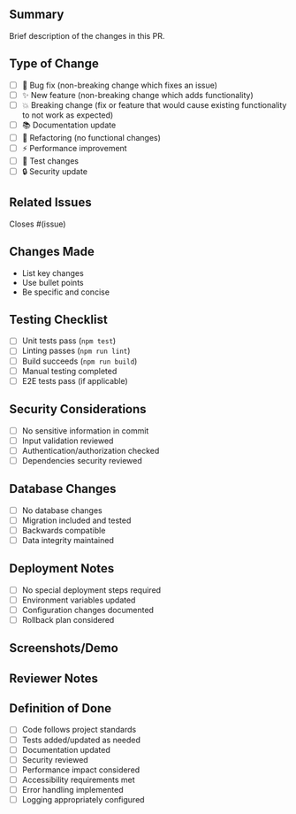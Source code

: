 ## Summary

Brief description of the changes in this PR.

## Type of Change

- [ ] 🐛 Bug fix (non-breaking change which fixes an issue)
- [ ] ✨ New feature (non-breaking change which adds functionality)
- [ ] 💥 Breaking change (fix or feature that would cause existing functionality to not work as expected)
- [ ] 📚 Documentation update
- [ ] 🔧 Refactoring (no functional changes)
- [ ] ⚡ Performance improvement
- [ ] 🧪 Test changes
- [ ] 🔒 Security update

## Related Issues

Closes #(issue)

## Changes Made

- List key changes
- Use bullet points
- Be specific and concise

## Testing Checklist

- [ ] Unit tests pass (`npm test`)
- [ ] Linting passes (`npm run lint`)
- [ ] Build succeeds (`npm run build`)
- [ ] Manual testing completed
- [ ] E2E tests pass (if applicable)

## Security Considerations

- [ ] No sensitive information in commit
- [ ] Input validation reviewed
- [ ] Authentication/authorization checked
- [ ] Dependencies security reviewed

## Database Changes

- [ ] No database changes
- [ ] Migration included and tested
- [ ] Backwards compatible
- [ ] Data integrity maintained

## Deployment Notes

- [ ] No special deployment steps required
- [ ] Environment variables updated
- [ ] Configuration changes documented
- [ ] Rollback plan considered

## Screenshots/Demo

<!-- Add screenshots, GIFs, or links to demos if applicable -->

## Reviewer Notes

<!-- Any specific areas you want reviewers to focus on -->

## Definition of Done

- [ ] Code follows project standards
- [ ] Tests added/updated as needed
- [ ] Documentation updated
- [ ] Security reviewed
- [ ] Performance impact considered
- [ ] Accessibility requirements met
- [ ] Error handling implemented
- [ ] Logging appropriately configured